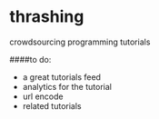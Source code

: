 # thrashing
crowdsourcing programming tutorials

####to do:
* a great tutorials feed
* analytics for the tutorial
* url encode
* related tutorials
